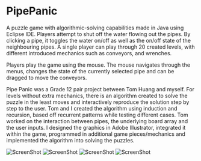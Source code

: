 PipePanic
=========

A puzzle game with algorithmic-solving capabilities made in Java using Eclipse IDE. Players attempt to shut off the water flowing out the pipes. By clicking a pipe, it toggles the water on/off as well as the on/off state of the neighbouring pipes. A single player can play through 20 created levels, with different introduced mechanics such as conveyors, and wrenches.

Players play the game using the mouse. The mouse navigates through the menus, changes the state of the currently selected pipe and can be dragged to move the conveyors.

Pipe Panic was a Grade 12 pair project between Tom Huang and myself. For levels without extra mechanics, there is an algorithm created to solve the puzzle in the least moves and interactively reproduce the solution step by step to the user. Tom and I created the algorithm using induction and recursion, based off recurrent patterns while testing different cases. Tom worked on the interaction between pipes, the underlying board array and the user inputs. I designed the graphics in Adobe Illustrator, integrated it within the game, programmed in additional game pieces/mechanics and implemented the algorithm into solving the puzzles.  

![ScreenShot](https://raw.github.com/xycong/PipePanic/master/MainMenu.png)
![ScreenShot](https://raw.github.com/xycong/PipePanic/master/Instructions2.png)
![ScreenShot](https://raw.github.com/xycong/PipePanic/master/Previews-01.png)
![ScreenShot](https://raw.github.com/xycong/PipePanic/master/Previews-10.png)
